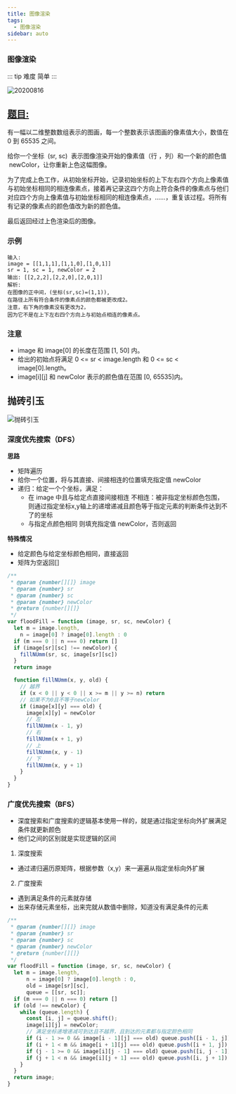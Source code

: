 ```yaml
---
title: 图像渲染
tags:
  - 图像渲染
sidebar: auto
---
```


### 图像渲染

::: tip 难度
简单
:::

![20200816](http://qiniu.gaowenju.com/leecode/banner/20200816.jpg)

## [题目:](https://leetcode-cn.com/problems/flood-fill/)

有一幅以二维整数数组表示的图画，每一个整数表示该图画的像素值大小，数值在 0 到 65535 之间。

给你一个坐标  (sr, sc)  表示图像渲染开始的像素值（行 ，列）和一个新的颜色值  newColor，让你重新上色这幅图像。

为了完成上色工作，从初始坐标开始，记录初始坐标的上下左右四个方向上像素值与初始坐标相同的相连像素点，接着再记录这四个方向上符合条件的像素点与他们对应四个方向上像素值与初始坐标相同的相连像素点，……，重复该过程。将所有有记录的像素点的颜色值改为新的颜色值。

最后返回经过上色渲染后的图像。

### 示例

```
输入:
image = [[1,1,1],[1,1,0],[1,0,1]]
sr = 1, sc = 1, newColor = 2
输出: [[2,2,2],[2,2,0],[2,0,1]]
解析:
在图像的正中间，(坐标(sr,sc)=(1,1)),
在路径上所有符合条件的像素点的颜色都被更改成2。
注意，右下角的像素没有更改为2，
因为它不是在上下左右四个方向上与初始点相连的像素点。
```

### 注意

- image 和 image[0] 的长度在范围 [1, 50] 内。
- 给出的初始点将满足 0 <= sr < image.length 和 0 <= sc < image[0].length。
- image[i][j] 和 newColor 表示的颜色值在范围 [0, 65535]内。

## 抛砖引玉

![抛砖引玉](http://qiniu.gaowenju.com/leecode/20200816.png)


### 深度优先搜索（DFS）

**思路**

- 矩阵遍历
- 给你一个位置，将与其直接、间接相连的位置填充指定值 newColor
- 递归：给定一个个坐标，满足：
  - 在 image 中且与给定点直接间接相连
    不相连：被非指定坐标颜色包围，则通过指定坐标x,y轴上的递增递减且颜色等于指定元素的判断条件达到不了的坐标
  - 与指定点颜色相同
    则填充指定值 newColor，否则返回

**特殊情况**
- 给定颜色与给定坐标颜色相同，直接返回
- 矩阵为空返回[]

```javascript
/**
 * @param {number[][]} image
 * @param {number} sr
 * @param {number} sc
 * @param {number} newColor
 * @return {number[][]}
 */
var floodFill = function (image, sr, sc, newColor) {
  let m = image.length,
    n = image[0] ? image[0].length : 0
  if (m === 0 || n === 0) return []
  if (image[sr][sc] !== newColor) {
    fillNUmm(sr, sc, image[sr][sc])
  }
  return image

  function fillNUmm(x, y, old) {
    // 越界
    if (x < 0 || y < 0 || x >= m || y >= n) return
    // 如果不为0且不等于newColor
    if (image[x][y] === old) {
      image[x][y] = newColor
      // 左
      fillNUmm(x - 1, y)
      // 右
      fillNUmm(x + 1, y)
      // 上
      fillNUmm(x, y - 1)
      // 下
      fillNUmm(x, y + 1)
    }
  }
}
```

### 广度优先搜索（BFS）

- 深度搜索和广度搜索的逻辑基本使用一样的，就是通过指定坐标向外扩展满足条件就更新颜色
- 他们之间的区别就是实现逻辑的区间

1. 深度搜索
- 通过递归遍历原矩阵，根据参数（x,y）来一遍遍从指定坐标向外扩展

2. 广度搜索
- 遇到满足条件的元素就存储
- 出来存储元素坐标，出来完就从数值中删除，知道没有满足条件的元素

```javascript
/**
 * @param {number[][]} image
 * @param {number} sr
 * @param {number} sc
 * @param {number} newColor
 * @return {number[][]}
 */
var floodFill = function (image, sr, sc, newColor) {
  let m = image.length,
      n = image[0] ? image[0].length : 0,
      old = image[sr][sc],
      queue = [[sr, sc]];
  if (m === 0 || n === 0) return []
  if (old !== newColor) {
    while (queue.length) {
      const [i, j] = queue.shift();
      image[i][j] = newColor;
      // 满足坐标递增递减可到达且不越界，且到达的元素都与指定颜色相同
      if (i - 1 >= 0 && image[i - 1][j] === old) queue.push([i - 1, j]);
      if (i + 1 < m && image[i + 1][j] === old) queue.push([i + 1, j]);
      if (j - 1 >= 0 && image[i][j - 1] === old) queue.push([i, j - 1]);
      if (j + 1 < n && image[i][j + 1] === old) queue.push([i, j + 1]);
    }
  }
  return image;
}
```

